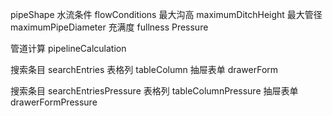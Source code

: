 pipeShape
水流条件  flowConditions
最大沟高 maximumDitchHeight
最大管径 maximumPipeDiameter
充满度 fullness
Pressure

管道计算 pipelineCalculation

搜索条目 searchEntries
表格列 tableColumn
抽屉表单 drawerForm


搜索条目 searchEntriesPressure
表格列 tableColumnPressure
抽屉表单 drawerFormPressure